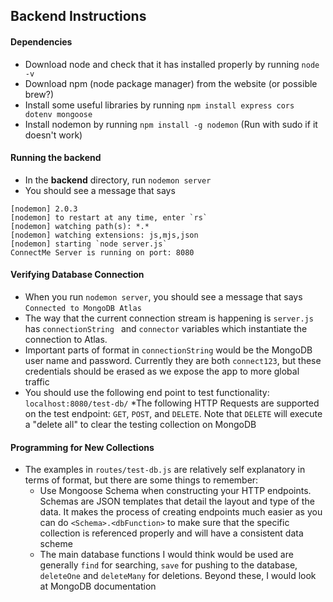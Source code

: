 ## Backend Instructions

#### Dependencies
* Download node and check that it has installed properly by running `node -v`
* Download npm (node package manager) from the website (or possible brew?)
* Install some useful libraries by running `npm install express cors dotenv mongoose`
* Install nodemon by running `npm install -g nodemon` (Run with sudo if it doesn't work)

#### Running the backend
* In the **backend** directory, run `nodemon server`
* You should see a message that says 
```
[nodemon] 2.0.3
[nodemon] to restart at any time, enter `rs`
[nodemon] watching path(s): *.*
[nodemon] watching extensions: js,mjs,json
[nodemon] starting `node server.js`
ConnectMe Server is running on port: 8080
```

#### Verifying Database Connection
* When you run `nodemon server`, you should see a message that says `Connected to MongoDB Atlas`
* The way that the current connection stream is happening is `server.js` has `connectionString ` and `connector` variables which instantiate the connection to Atlas.  
* Important parts of format in `connectionString` would be the MongoDB user name and password.  Currently they are both `connect123`, but these credentials should be erased as we expose the app to more global traffic
* You should use the following end point to test functionality: `localhost:8080/test-db/`
    *The following HTTP Requests are supported on the test endpoint: `GET`, `POST`, and `DELETE`.  Note that `DELETE` will execute a "delete all" to clear the testing collection on MongoDB

#### Programming for New Collections
* The examples in `routes/test-db.js` are relatively self explanatory in terms of format, but there are some things to remember:
    * Use Mongoose Schema when constructing your HTTP endpoints.  Schemas are JSON templates that detail the layout and type of the data. It makes the process of creating endpoints much easier as you can do `<Schema>.<dbFunction>` to make sure that the specific collection is referenced properly and will have a consistent data scheme
    * The main database functions I would think would be used are generally `find` for searching, `save` for pushing to the database, `deleteOne` and `deleteMany` for deletions.  Beyond these, I would look at MongoDB documentation
